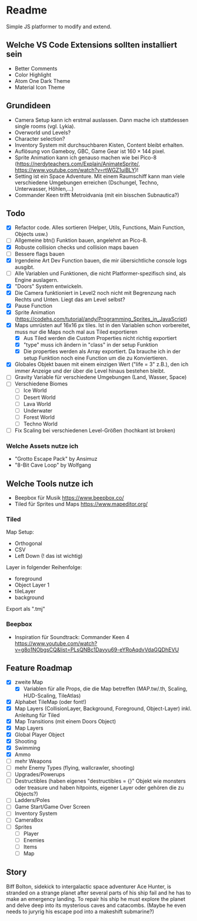 # Readme

Simple JS platformer to modify and extend.

## Welche VS Code Extensions sollten installiert sein

- Better Comments
- Color Highlight
- Atom One Dark Theme
- Material Icon Theme

## Grundideen

- Camera Setup kann ich erstmal auslassen. Dann mache ich stattdessen single rooms (vgl. Lykia).
- Overworld und Levels?
- Character selection?
- Inventory System mit durchsuchbaren Kisten, Content bleibt erhalten.
- Auflösung von Gameboy, GBC, Game Gear ist 160 × 144 pixel.
- Sprite Animation kann ich genauso machen wie bei Pico-8 (<https://nerdyteachers.com/Explain/AnimateSprite/>, <https://www.youtube.com/watch?v=rtWGZ1uiBLY>)!
- Setting ist ein Space Adventure. Mit einem Raumschiff kann man viele verschiedene Umgebungen erreichen (Dschungel, Techno, Unterwasser, Höhlen,...)
- Commander Keen trifft Metroidvania (mit ein bisschen Subnautica?)

## Todo

- [x] Refactor code. Alles sortieren (Helper, Utils, Functions, Main Function, Objects usw.)
- [ ] Allgemeine btn() Funktion bauen, angelehnt an Pico-8.
- [x] Robuste collision checks und collision maps bauen
- [ ] Bessere flags bauen
- [x] Irgendeine Art Dev Function bauen, die mir übersichtliche console logs ausgibt.
- [ ] Alle Variablen und Funktionen, die nicht Platformer-spezifisch sind, als Engine auslagern.
- [x] "Doors" System entwickeln.
- [x] Die Camera funktioniert in Level2 noch nicht mit Begrenzung nach Rechts und Unten. Liegt das am Level selbst?
- [x] Pause Function
- [x] Sprite Animation (<https://codehs.com/tutorial/andy/Programming_Sprites_in_JavaScript>)
- [x] Maps umrüsten auf 16x16 px tiles. Ist in den Variablen schon vorbereitet, muss nur die Maps noch mal aus Tiled exportieren
  - [x] Aus Tiled werden die Custom Properties nicht richtig exportiert
  - [x] "type" muss ich ändern in "class" in der setup Funktion
  - [x] Die properties werden als Array exportiert. Da brauche ich in der setup Funktion noch eine Function um die zu Konviertieren.
- [x] Globales Objekt bauen mit einem einzigen Wert ("life = 3" z.B.), den ich immer Anzeige und der über die Level hinaus bestehen bleibt.
- [ ] Gravity Variable für verschiedene Umgebungen (Land, Wasser, Space)
- [ ] Verschiedene Biomes
  - [ ] Ice World
  - [ ] Desert World
  - [ ] Lava World
  - [ ] Underwater
  - [ ] Forest World
  - [ ] Techno World
- [ ] Fix Scaling bei verschiedenen Level-Größen (hochkant ist broken)

### Welche Assets nutze ich

- "Grotto Escape Pack" by Ansimuz
- "8-Bit Cave Loop" by Wolfgang

## Welche Tools nutze ich

- Beepbox für Musik <https://www.beepbox.co/>
- Tiled für Sprites und Maps <https://www.mapeditor.org/>

### Tiled

Map Setup:

- Orthogonal
- CSV
- Left Down (! das ist wichtig)

Layer in folgender Reihenfolge:

- foreground
- Object Layer 1
- tileLayer
- background

Export als ".tmj"

### Beepbox

- Inspiration für Soundtrack: Commander Keen 4 <https://www.youtube.com/watch?v=g8o1NObgsCQ&list=PLsQNBc1Davyu69-eYRoAqdvVdaGQDhEVU>

## Feature Roadmap

- [x] zweite Map
  - [x] Variablen für alle Props, die die Map betreffen (MAP.tw/.th, Scaling, HUD-Scaling, TileAtlas)
- [x] Alphabet TileMap (oder font!)
- [x] Map Layers (CollisionLayer, Background, Foreground, Object-Layer) inkl. Anleitung für Tiled
- [x] Map Transitions (mit einem Doors Object)
- [x] Map Layers
- [x] Global Player Object
- [x] Shooting
- [x] Swimming
- [x] Ammo
- [ ] mehr Weapons
- [ ] mehr Enemy Types (flying, wallcrawler, shooting)
- [ ] Upgrades/Powerups
- [ ] Destructibles (haben eigenes "destructibles = {}" Objekt wie monsters oder treasure und haben hitpoints, eigener Layer oder gehören die zu Objects?)
- [ ] Ladders/Poles
- [ ] Game Start/Game Over Screen
- [ ] Inventory System
- [ ] CameraBox
- [ ] Sprites
  - [ ] Player
  - [ ] Enemies
  - [ ] Items
  - [ ] Map

## Story

Biff Bolton, sidekick to intergalactic space adventurer Ace Hunter, is stranded on a strange planet after several parts of his ship fail and he has to make an emergency landing. To repair his ship he must explore the planet and delve deep into its mysterious caves and catacombs.
(Maybe he even needs to juryrig his escape pod into a makeshift submarine?)
